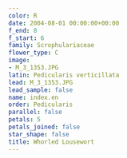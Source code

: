 ```yaml
---
color: R
date: 2004-08-01 00:00:00+00:00
f_end: 8
f_start: 6
family: Scrophulariaceae
flower_type: C
image:
- M_3_1353.JPG
latin: Pedicularis verticillata
lead: M_3_1353.JPG
lead_sample: false
name: index.en
order: Pedicularis
parallel: false
petals: 5
petals_joined: false
star_shape: false
title: Whorled Lousewort
---
```

